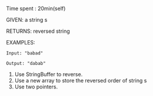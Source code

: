 Time spent : 20min(self)

GIVEN: a string s

RETURNS: reversed string

EXAMPLES:

```
Input: "babad"

Output: "dabab"
```



1. Use StringBuffer to reverse.
2. Use a new array to store the reversed order of string s
3. Use two pointers.

